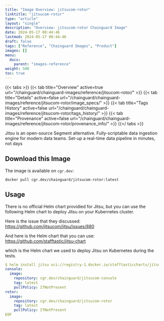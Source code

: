 ```yaml
---
title: "Image Overview: jitsucom-rotor"
linktitle: "jitsucom-rotor"
type: "article"
layout: "single"
description: "Overview: jitsucom-rotor Chainguard Image"
date: 2024-05-17 00:44:46
lastmod: 2024-05-17 00:44:46
draft: false
tags: ["Reference", "Chainguard Images", "Product"]
images: []
menu: 
  docs: 
    parent: "images-reference"
weight: 500
toc: true
---
```


{{< tabs >}}
{{< tab title="Overview" active=true url="/chainguard/chainguard-images/reference/jitsucom-rotor/" >}}
{{< tab title="Details" active=false url="/chainguard/chainguard-images/reference/jitsucom-rotor/image_specs/" >}}
{{< tab title="Tags History" active=false url="/chainguard/chainguard-images/reference/jitsucom-rotor/tags_history/" >}}
{{< tab title="Provenance" active=false url="/chainguard/chainguard-images/reference/jitsucom-rotor/provenance_info/" >}}
{{</ tabs >}}



<!--overview:start-->
Jitsu is an open-source Segment alternative. Fully-scriptable data ingestion engine for modern data teams. Set-up a real-time data pipeline in minutes, not days
<!--overview:end-->

## Download this Image

The image is available on `cgr.dev`:

```
docker pull cgr.dev/chainguard/jitsucom-rotor:latest
```


<!--body:start-->

## Usage

There is no official Helm chart providied for Jitsu, but you can use the following Helm chart to deploy Jitsu on your Kubernetes cluster.

Here is the issue that they discussed: https://github.com/jitsucom/jitsu/issues/880

And here is the Helm chart that you can use: https://github.com/stafftastic/jitsu-chart 

which is the Helm chart we used to deploy Jitsu on Kubernetes during the tests.


```yaml
$ helm install jitsu oci://registry-1.docker.io/stafftasticcharts/jitsu -f-<<EOF
console:
  image:
    repository: cgr.dev/chainguard/jitsucom-console
    tag: latest
    pullPolicy: IfNotPresent
rotor:
  image:
    repository: cgr.dev/chainguard/jitsucom-rotor
    tag: latest
    pullPolicy: IfNotPresent
EOF
```

<!--body:end-->

